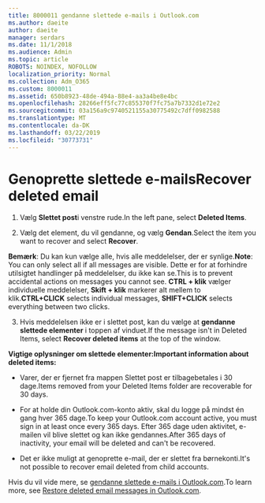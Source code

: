 ```yaml
---
title: 8000011 gendanne slettede e-mails i Outlook.com
ms.author: daeite
author: daeite
manager: serdars
ms.date: 11/1/2018
ms.audience: Admin
ms.topic: article
ROBOTS: NOINDEX, NOFOLLOW
localization_priority: Normal
ms.collection: Adm_O365
ms.custom: 8000011
ms.assetid: 650b8923-48de-494a-88e4-aa3a4be8e4bc
ms.openlocfilehash: 28266eff5fc77c855370f7fc75a7b7332d1e72e2
ms.sourcegitcommit: 03a156a9c9740521155a30775492c7dff0982588
ms.translationtype: MT
ms.contentlocale: da-DK
ms.lasthandoff: 03/22/2019
ms.locfileid: "30773731"
---
```

# <a name="recover-deleted-email"></a><span data-ttu-id="88f77-102">Genoprette slettede e-mails</span><span class="sxs-lookup"><span data-stu-id="88f77-102">Recover deleted email</span></span>

1. <span data-ttu-id="88f77-103">Vælg **Slettet post**i venstre rude.</span><span class="sxs-lookup"><span data-stu-id="88f77-103">In the left pane, select **Deleted Items**.</span></span> 
    
2. <span data-ttu-id="88f77-104">Vælg det element, du vil gendanne, og vælg **Gendan**.</span><span class="sxs-lookup"><span data-stu-id="88f77-104">Select the item you want to recover and select **Recover**.</span></span> 
  
 <span data-ttu-id="88f77-105">**Bemærk**: Du kan kun vælge alle, hvis alle meddelelser, der er synlige.</span><span class="sxs-lookup"><span data-stu-id="88f77-105">**Note**: You can only select all if all messages are visible.</span></span> <span data-ttu-id="88f77-106">Dette er for at forhindre utilsigtet handlinger på meddelelser, du ikke kan se.</span><span class="sxs-lookup"><span data-stu-id="88f77-106">This is to prevent accidental actions on messages you cannot see.</span></span> <span data-ttu-id="88f77-107">**CTRL + klik** vælger individuelle meddelelser, **Skift + klik** markerer alt mellem to klik.</span><span class="sxs-lookup"><span data-stu-id="88f77-107">**CTRL+CLICK** selects individual messages, **SHIFT+CLICK** selects everything between two clicks.</span></span> 
    
3. <span data-ttu-id="88f77-108">Hvis meddelelsen ikke er i slettet post, kan du vælge at **gendanne slettede elementer** i toppen af vinduet.</span><span class="sxs-lookup"><span data-stu-id="88f77-108">If the message isn't in Deleted Items, select **Recover deleted items** at the top of the window.</span></span> 
    
 <span data-ttu-id="88f77-109">**Vigtige oplysninger om slettede elementer:**</span><span class="sxs-lookup"><span data-stu-id="88f77-109">**Important information about deleted items:**</span></span>
  
- <span data-ttu-id="88f77-110">Varer, der er fjernet fra mappen Slettet post er tilbagebetales i 30 dage.</span><span class="sxs-lookup"><span data-stu-id="88f77-110">Items removed from your Deleted Items folder are recoverable for 30 days.</span></span>
    
- <span data-ttu-id="88f77-111">For at holde din Outlook.com-konto aktiv, skal du logge på mindst én gang hver 365 dage.</span><span class="sxs-lookup"><span data-stu-id="88f77-111">To keep your Outlook.com account active, you must sign in at least once every 365 days.</span></span> <span data-ttu-id="88f77-112">Efter 365 dage uden aktivitet, e-mailen vil blive slettet og kan ikke gendannes.</span><span class="sxs-lookup"><span data-stu-id="88f77-112">After 365 days of inactivity, your email will be deleted and can't be recovered.</span></span>
    
- <span data-ttu-id="88f77-113">Det er ikke muligt at genoprette e-mail, der er slettet fra børnekonti.</span><span class="sxs-lookup"><span data-stu-id="88f77-113">It's not possible to recover email deleted from child accounts.</span></span>
    
<span data-ttu-id="88f77-114">Hvis du vil vide mere, se [gendanne slettede e-mails i Outlook.com](https://go.microsoft.com/fwlink/p/?linkid=873117).</span><span class="sxs-lookup"><span data-stu-id="88f77-114">To learn more, see [Restore deleted email messages in Outlook.com](https://go.microsoft.com/fwlink/p/?linkid=873117).</span></span>
  

